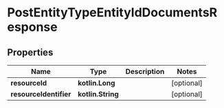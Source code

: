 
# PostEntityTypeEntityIdDocumentsResponse

## Properties
| Name | Type | Description | Notes |
| ------------ | ------------- | ------------- | ------------- |
| **resourceId** | **kotlin.Long** |  |  [optional] |
| **resourceIdentifier** | **kotlin.String** |  |  [optional] |



